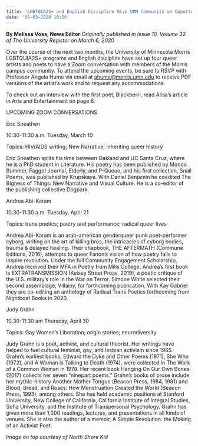 ```yaml
---
title: 'LGBTQIA2S+ and English Discipline Give UMM Community an Opportunity to Talk to Queer Artists and Poets'
date: '06-03-2020 19:56'
---
```


**By Melissa Voss, News Editor** _Originally published in Issue 10, Volume 32 of The University Register on March 6, 2020_

Over the course of the next two months, the University of Minnesota Morris LGBTQUIA2S+ programs and English discipline have set up four queer artists and poets to have a Zoom conversation with members of the Morris campus community. To attend the upcoming events, be sure to RSVP with Professor Angela Hume via email at ahume@morris.umn.edu to receive PDF versions of the artist’s work and to request any accommodations.

To check out an interview with the first poet, Blackberri, read Alisa’s article in Arts and Entertainment on page 8.

UPCOMING ZOOM CONVERSATIONS

Eric Sneathen

10:30-11:30 a.m. Tuesday, March 10

Topics: HIV/AIDS writing; New Narrative; inheriting queer history

Eric Sneathen splits his time between Oakland and UC Santa Cruz, where he is a PhD student in Literature. His poetry has been published by Mondo Bummer, Faggot Journal, Elderly, and P-Queue, and his first collection, Snail Poems, was published by Krupskaya. With Daniel Benjamin he coedited The Bigness of Things: New Narrative and Visual Culture. He is a co-editor of the publishing collective Dogpark.

Andrea Abi-Karam

10:30-11:30 a.m. Tuesday, April 21

Topics: trans poetics; poetry and performance; radical queer lives

Andrea Abi-Karam is an arab-american genderqueer punk poet-performer cyborg, writing on the art of killing bros, the intricacies of cyborg bodies, trauma & delayed healing. Their chapbook, THE AFTERMATH (Commune Editions, 2016), attempts to queer Fanon’s vision of how poetry fails to inspire revolution. Under the full Community Engagement Scholarship, Andrea received their MFA in Poetry from Mills College. Andrea’s first book is EXTRATRANSMISSION (Kelsey Street Press, 2019), a poetic critique of the U.S. military’s role in the War on Terror. Simone White selected their second assemblage, Villainy, for forthcoming publication. With Kay Gabriel they are co-editing an anthology of Radical Trans Poetics forthcoming from Nightboat Books in 2020.

Judy Grahn

10:30-11:30 am Thursday, April 30

Topics: Gay Women’s Liberation; origin stories; neurodiversity

Judy Grahn is a poet, activist, and cultural theorist. Her writings have helped to fuel cultural feminist, gay, and lesbian activism since 1965. Grahn’s earliest books, Edward the Dyke and Other Poems (1971), She Who (1972), and A Woman is Talking to Death (1974), were collected in The Work of a Common Woman in 1978. Her recent book Hanging On Our Own Bones (2017) collects her seven “ninepart poems.” Grahn’s books of prose include her mythic-history Another Mother Tongue (Beacon Press, 1984, 1991) and Blood, Bread, and Roses: How Menstruation Created the World (Beacon Press, 1993), among others. She has held academic positions at Stanford University, New College of California, California Institute of Integral Studies, Sofia University, and the Institute of Transpersonal Psychology. Grahn has given more than 1,000 readings, lectures, and presentations in all kinds of venues. She is also the author of a memoir, A Simple Revolution: the Making of an Activist Poet.

_Image on top courtesy of North Shore Kid_